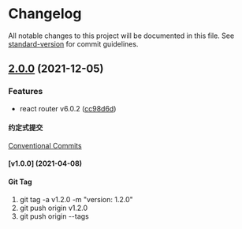 # Changelog

All notable changes to this project will be documented in this file. See [standard-version](https://github.com/conventional-changelog/standard-version) for commit guidelines.

## [2.0.0](https://github.com/wkylin/promotion-web/compare/v1.6.0...v2.0.0) (2021-12-05)

### Features

- react router v6.0.2 ([cc98d6d](https://github.com/wkylin/promotion-web/commits/cc98d6d87f5065460c3f72ec0aff748fc32bb817))

#### 约定式提交

[Conventional Commits](https://www.conventionalcommits.org/zh-hans/v1.0.0/)

#### [v1.0.0] (2021-04-08)

#### Git Tag

1. git tag -a v1.2.0 -m "version: 1.2.0"
2. git push origin v1.2.0
3. git push origin --tags
